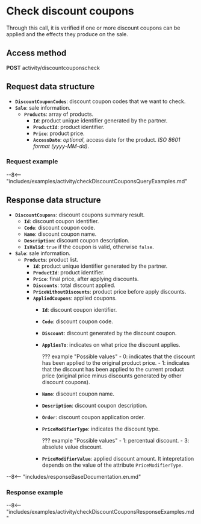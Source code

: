 # Check discount coupons

Through this call, it is verified if one or more discount coupons can be applied and the effects they produce on the sale.

## Access method

**POST** activity/discountcouponscheck

## Request data structure

- **`DiscountCouponCodes`**: discount coupon codes that we want to check.
- **`Sale`**: sale information.
    - **`Products`**: array of products.
        - **`Id`**: product unique identifier generated by the partner.
        - **``ProductId``**: product identifier.
        - **`Price`**: product price.
        - **`AccessDate`**: *optional*, access date for the product. *ISO 8601 format (yyyy-MM-dd)*.

### Request example

--8<-- "includes/examples/activity/checkDiscountCouponsQueryExamples.md"

## Response data structure

- **`DiscountCoupons`**: discount coupons summary result.
    - **`Id`**: discount coupon identifier.
    - **`Code`**: discount coupon code.
    - **`Name`**: discount coupon name.
    - **`Description`**: discount coupon description.
    - **`IsValid`**: `true` if the coupon is valid, otherwise `false`.
- **`Sale`**: sale information.
    - **`Products`**: product list.
        - **`Id`**: product unique identifier generated by the partner.
        - **`ProductId`**: product identifier.
        - **`Price`**: final price, after applying discounts.
        - **`Discounts`**: total discount applied.
        - **`PriceWithoutDiscounts`**: product price before apply discounts.
        - **`AppliedCoupons`**: applied coupons.
            - **`Id`**: discount coupon identifier.
            - **`Code`**: discount coupon code.
            - **`Discount`**: discount generated by the discount coupon.
            - **`AppliesTo`**: indicates on what price the discount applies.

                ??? example "Possible values"
                    - 0: indicates that the discount has been applied to the original product price.
                    - 1: indicates that the discount has been applied to the current product price (original price minus discounts generated by other discount coupons).

            - **`Name`**: discount coupon name.
            - **`Description`**: discount coupon description.
            - **`Order`**: discount coupon application order.
            - **`PriceModifierType`**: indicates the discount type.

                ??? example "Possible values"
                    - 1: percentual discount.
                    - 3: absolute value discount.

            - **`PriceModifierValue`**: applied discount amount. It intepretation depends on the value of the attribute `PriceModifierType`.

--8<-- "includes/responseBaseDocumentation.en.md"

### Response example

--8<-- "includes/examples/activity/checkDiscountCouponsResponseExamples.md"
